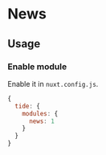 # News

## Usage

### Enable module

Enable it in `nuxt.config.js`.

```js
{
  tide: {
    modules: {
      news: 1
    }
  }
}
```
